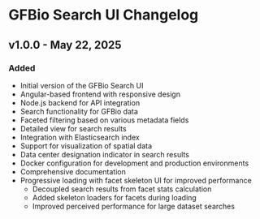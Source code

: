 # GFBio Search UI Changelog

## v1.0.0 - May 22, 2025

### Added
- Initial version of the GFBio Search UI
- Angular-based frontend with responsive design
- Node.js backend for API integration
- Search functionality for GFBio data
- Faceted filtering based on various metadata fields
- Detailed view for search results
- Integration with Elasticsearch index
- Support for visualization of spatial data
- Data center designation indicator in search results
- Docker configuration for development and production environments
- Comprehensive documentation
- Progressive loading with facet skeleton UI for improved performance
  - Decoupled search results from facet stats calculation
  - Added skeleton loaders for facets during loading
  - Improved perceived performance for large dataset searches
